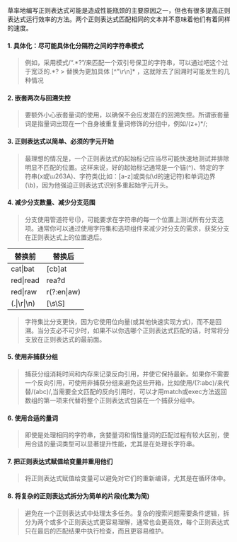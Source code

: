 草率地编写正则表达式可能是造成性能瓶颈的主要原因之一，但也有很多提高正则表达式运行效率的方法。两个正则表达式匹配相同的文本并不意味着他们有着同样的速度。
#### 1. 具体化：尽可能具体化分隔符之间的字符串模式  

> 例如，采用模式/“.*?”/来匹配一个双引号保卫的字符串，可以通过吧这个过于宽泛的.\*? > 替换为更加具体 [^"\r\n]\* ，这就除去了回溯时可能发生的几种情况  
#### 2. 嵌套两次与回溯失控  
> 要额外小心嵌套量词的使用，以确保不会应发潜在的回溯失控。所谓嵌套量词是指量词出现在一个自身被重复量词修饰的分组中，例如/(z+)*/;    
#### 3. 正则表达式以简单、必须的字元开始  
> 最理想的情况是，一个正则表达式的起始标记应当尽可能快速地测试并排除明显不匹配的位置。这样来说，好的起始标记通常是一个锚(^)、特定的字符串(x或\u263A)、字符类(比如：[a-z]或类似\d的速记符)和单词边界(\b)，因为他强迫正则表达式识别多重起始字元开头。  
#### 4. 减少分支数量、减少分支范围  
> 分支使用管道符号(|)，可能要求在字符串的每一个位置上测试所有分支选项。通常你可以通过使用字符集和选项组件来减少对分支的需求，获奖分支在正则表达式上的位置退后。

替换前 | 替换后
---|---
cat\|bat | [cb]at
red\|read | rea?d
red\|raw | r(?:en\|aw)
(.\|\r\|\n) | [\s\S]
> 字符集比分支更快，因为它使用位向量(或其他快速实现方式)，而不是回溯。当分支必不可少时，如果不以你选哪个正则表达式匹配的话，时常将分支放在正则表达式的最前面。
#### 5. 使用非捕获分组  
> 捕获分组消耗时间和内存来记录反向引用，并使它保持最新。如果你不需要一个反向引用，可使用非捕获分组来避免这些开箱，比如使用/(?:abc)/来代替/(abc)/,当需要全文匹配的反向引用时，可以才用match或exec方法返回数组的第一项来代替将整个正则表达式包装在一个捕获分组中。  
#### 6. 使用合适的量词  
>即使是处理相同的字符串，贪婪量词和惰性量词的匹配过程有较大区别，使用合适的量词类型可以显著提升性能，尤其是在处理长字符串。  
#### 7. 把正则表达式赋值给变量并重用他们  
>将正则表达式赋值给变量可以避免对它们的重新编译，尤其是在循环体中。  
#### 8. 将复杂的正则表达式拆分为简单的片段(化繁为简)   
>避免在一个正则表达式中处理太多任务。复杂的搜索问题需要条件逻辑，拆分为两个或多个正则表达式更容易理解，通常也会更高效，每个正则表达式只在最后的匹配结果中执行检查，而且更容易维护。
